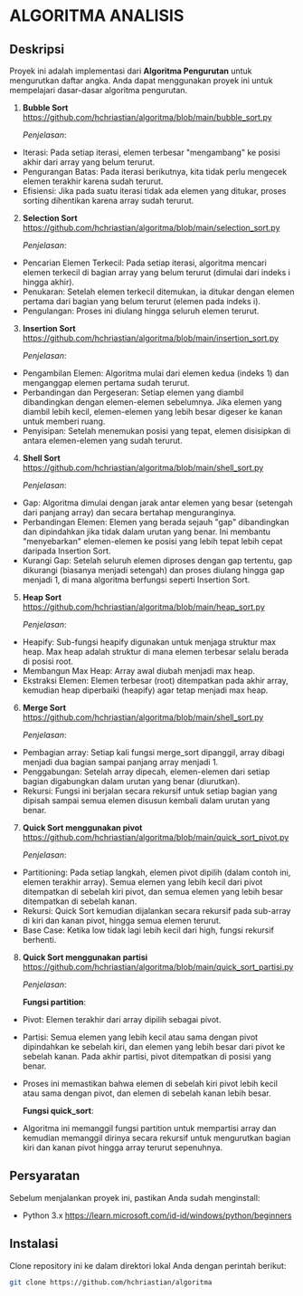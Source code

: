 # ALGORITMA ANALISIS
## Deskripsi
Proyek ini adalah implementasi dari  **Algoritma Pengurutan** untuk mengurutkan daftar angka. Anda dapat menggunakan proyek ini untuk mempelajari dasar-dasar algoritma pengurutan.

1. **Bubble Sort** https://github.com/hchriastian/algoritma/blob/main/bubble_sort.py 
  
    *Penjelasan*:
- Iterasi: Pada setiap iterasi, elemen terbesar "mengambang" ke posisi akhir dari array yang belum terurut.
- Pengurangan Batas: Pada iterasi berikutnya, kita tidak perlu mengecek elemen terakhir karena sudah terurut.
- Efisiensi: Jika pada suatu iterasi tidak ada elemen yang ditukar, proses sorting dihentikan karena array sudah terurut. 

2. **Selection Sort** https://github.com/hchriastian/algoritma/blob/main/selection_sort.py

    *Penjelasan*:

- Pencarian Elemen Terkecil: Pada setiap iterasi, algoritma mencari elemen terkecil di bagian array yang belum terurut (dimulai dari indeks i hingga akhir).
- Penukaran: Setelah elemen terkecil ditemukan, ia ditukar dengan elemen pertama dari bagian yang belum terurut (elemen pada indeks i).
- Pengulangan: Proses ini diulang hingga seluruh elemen terurut.

3. **Insertion Sort** https://github.com/hchriastian/algoritma/blob/main/insertion_sort.py

    *Penjelasan*:

- Pengambilan Elemen: Algoritma mulai dari elemen kedua (indeks 1) dan menganggap elemen pertama sudah terurut.
- Perbandingan dan Pergeseran: Setiap elemen yang diambil dibandingkan dengan elemen-elemen sebelumnya. Jika elemen yang diambil lebih kecil, elemen-elemen yang lebih besar digeser ke kanan untuk memberi ruang.
- Penyisipan: Setelah menemukan posisi yang tepat, elemen disisipkan di antara elemen-elemen yang sudah terurut.


4. **Shell Sort** https://github.com/hchriastian/algoritma/blob/main/shell_sort.py

    *Penjelasan*:

- Gap: Algoritma dimulai dengan jarak antar elemen yang besar (setengah dari panjang array) dan secara bertahap menguranginya.
- Perbandingan Elemen: Elemen yang berada sejauh "gap" dibandingkan dan dipindahkan jika tidak dalam urutan yang benar. Ini membantu "menyebarkan" elemen-elemen ke posisi yang lebih tepat lebih cepat daripada Insertion Sort.
- Kurangi Gap: Setelah seluruh elemen diproses dengan gap tertentu, gap dikurangi (biasanya menjadi setengah) dan proses diulang hingga gap menjadi 1, di mana algoritma berfungsi seperti Insertion Sort.

5. **Heap Sort** https://github.com/hchriastian/algoritma/blob/main/heap_sort.py

    *Penjelasan*:

- Heapify: Sub-fungsi heapify digunakan untuk menjaga struktur max heap. Max heap adalah struktur di mana elemen terbesar selalu berada di posisi root.
- Membangun Max Heap: Array awal diubah menjadi max heap.
- Ekstraksi Elemen: Elemen terbesar (root) ditempatkan pada akhir array, kemudian heap diperbaiki (heapify) agar tetap menjadi max heap.

6. **Merge Sort** https://github.com/hchriastian/algoritma/blob/main/shell_sort.py

    *Penjelasan*:

- Pembagian array: Setiap kali fungsi merge_sort dipanggil, array dibagi menjadi dua bagian sampai panjang array menjadi 1.
- Penggabungan: Setelah array dipecah, elemen-elemen dari setiap bagian digabungkan dalam urutan yang benar (diurutkan).
- Rekursi: Fungsi ini berjalan secara rekursif untuk setiap bagian yang dipisah sampai semua elemen disusun kembali dalam urutan yang benar.


7. **Quick Sort menggunakan pivot** https://github.com/hchriastian/algoritma/blob/main/quick_sort_pivot.py

    *Penjelasan*:

- Partitioning: Pada setiap langkah, elemen pivot dipilih (dalam contoh ini, elemen terakhir array). Semua elemen yang lebih kecil dari pivot ditempatkan di sebelah kiri pivot, dan semua elemen yang lebih besar ditempatkan di sebelah kanan.
- Rekursi: Quick Sort kemudian dijalankan secara rekursif pada sub-array di kiri dan kanan pivot, hingga semua elemen terurut.
- Base Case: Ketika low tidak lagi lebih kecil dari high, fungsi rekursif berhenti.

8. **Quick Sort menggunakan partisi** https://github.com/hchriastian/algoritma/blob/main/quick_sort_partisi.py

    *Penjelasan*:

      **Fungsi partition**:

- Pivot: Elemen terakhir dari array dipilih sebagai pivot.
- Partisi: Semua elemen yang lebih kecil atau sama dengan pivot dipindahkan ke sebelah kiri, dan elemen yang lebih besar dari pivot ke sebelah kanan. Pada akhir partisi, pivot ditempatkan di posisi yang benar.
- Proses ini memastikan bahwa elemen di sebelah kiri pivot lebih kecil atau sama dengan pivot, dan elemen di sebelah kanan lebih besar.

   **Fungsi quick_sort**:

- Algoritma ini memanggil fungsi partition untuk mempartisi array dan kemudian memanggil dirinya secara rekursif untuk mengurutkan bagian kiri dan kanan pivot hingga array terurut sepenuhnya.




## Persyaratan
Sebelum menjalankan proyek ini, pastikan Anda sudah menginstall:
- Python 3.x https://learn.microsoft.com/id-id/windows/python/beginners 

## Instalasi
Clone repository ini ke dalam direktori lokal Anda dengan perintah berikut:

```bash
git clone https://github.com/hchriastian/algoritma
